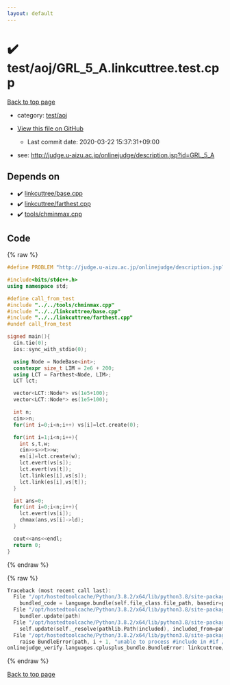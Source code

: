 ```yaml
---
layout: default
---
```


<!-- mathjax config similar to math.stackexchange -->
<script type="text/javascript" async
  src="https://cdnjs.cloudflare.com/ajax/libs/mathjax/2.7.5/MathJax.js?config=TeX-MML-AM_CHTML">
</script>
<script type="text/x-mathjax-config">
  MathJax.Hub.Config({
    TeX: { equationNumbers: { autoNumber: "AMS" }},
    tex2jax: {
      inlineMath: [ ['$','$'] ],
      processEscapes: true
    },
    "HTML-CSS": { matchFontHeight: false },
    displayAlign: "left",
    displayIndent: "2em"
  });
</script>

<script type="text/javascript" src="https://cdnjs.cloudflare.com/ajax/libs/jquery/3.4.1/jquery.min.js"></script>
<script src="https://cdn.jsdelivr.net/npm/jquery-balloon-js@1.1.2/jquery.balloon.min.js" integrity="sha256-ZEYs9VrgAeNuPvs15E39OsyOJaIkXEEt10fzxJ20+2I=" crossorigin="anonymous"></script>
<script type="text/javascript" src="../../../assets/js/copy-button.js"></script>
<link rel="stylesheet" href="../../../assets/css/copy-button.css" />


# :heavy_check_mark: test/aoj/GRL_5_A.linkcuttree.test.cpp

<a href="../../../index.html">Back to top page</a>

* category: <a href="../../../index.html#0d0c91c0cca30af9c1c9faef0cf04aa9">test/aoj</a>
* <a href="{{ site.github.repository_url }}/blob/master/test/aoj/GRL_5_A.linkcuttree.test.cpp">View this file on GitHub</a>
    - Last commit date: 2020-03-22 15:37:31+09:00


* see: <a href="http://judge.u-aizu.ac.jp/onlinejudge/description.jsp?id=GRL_5_A">http://judge.u-aizu.ac.jp/onlinejudge/description.jsp?id=GRL_5_A</a>


## Depends on

* :heavy_check_mark: <a href="../../../library/linkcuttree/base.cpp.html">linkcuttree/base.cpp</a>
* :heavy_check_mark: <a href="../../../library/linkcuttree/farthest.cpp.html">linkcuttree/farthest.cpp</a>
* :heavy_check_mark: <a href="../../../library/tools/chminmax.cpp.html">tools/chminmax.cpp</a>


## Code

<a id="unbundled"></a>
{% raw %}
```cpp
#define PROBLEM "http://judge.u-aizu.ac.jp/onlinejudge/description.jsp?id=GRL_5_A"

#include<bits/stdc++.h>
using namespace std;

#define call_from_test
#include "../../tools/chminmax.cpp"
#include "../../linkcuttree/base.cpp"
#include "../../linkcuttree/farthest.cpp"
#undef call_from_test

signed main(){
  cin.tie(0);
  ios::sync_with_stdio(0);

  using Node = NodeBase<int>;
  constexpr size_t LIM = 2e6 + 200;
  using LCT = Farthest<Node, LIM>;
  LCT lct;

  vector<LCT::Node*> vs(1e5+100);
  vector<LCT::Node*> es(1e5+100);

  int n;
  cin>>n;
  for(int i=0;i<n;i++) vs[i]=lct.create(0);

  for(int i=1;i<n;i++){
    int s,t,w;
    cin>>s>>t>>w;
    es[i]=lct.create(w);
    lct.evert(vs[s]);
    lct.evert(vs[t]);
    lct.link(es[i],vs[s]);
    lct.link(es[i],vs[t]);
  }

  int ans=0;
  for(int i=0;i<n;i++){
    lct.evert(vs[i]);
    chmax(ans,vs[i]->ld);
  }

  cout<<ans<<endl;
  return 0;
}

```
{% endraw %}

<a id="bundled"></a>
{% raw %}
```cpp
Traceback (most recent call last):
  File "/opt/hostedtoolcache/Python/3.8.2/x64/lib/python3.8/site-packages/onlinejudge_verify/docs.py", line 340, in write_contents
    bundled_code = language.bundle(self.file_class.file_path, basedir=pathlib.Path.cwd())
  File "/opt/hostedtoolcache/Python/3.8.2/x64/lib/python3.8/site-packages/onlinejudge_verify/languages/cplusplus.py", line 170, in bundle
    bundler.update(path)
  File "/opt/hostedtoolcache/Python/3.8.2/x64/lib/python3.8/site-packages/onlinejudge_verify/languages/cplusplus_bundle.py", line 282, in update
    self.update(self._resolve(pathlib.Path(included), included_from=path))
  File "/opt/hostedtoolcache/Python/3.8.2/x64/lib/python3.8/site-packages/onlinejudge_verify/languages/cplusplus_bundle.py", line 281, in update
    raise BundleError(path, i + 1, "unable to process #include in #if / #ifdef / #ifndef other than include guards")
onlinejudge_verify.languages.cplusplus_bundle.BundleError: linkcuttree/farthest.cpp: line 6: unable to process #include in #if / #ifdef / #ifndef other than include guards

```
{% endraw %}

<a href="../../../index.html">Back to top page</a>

